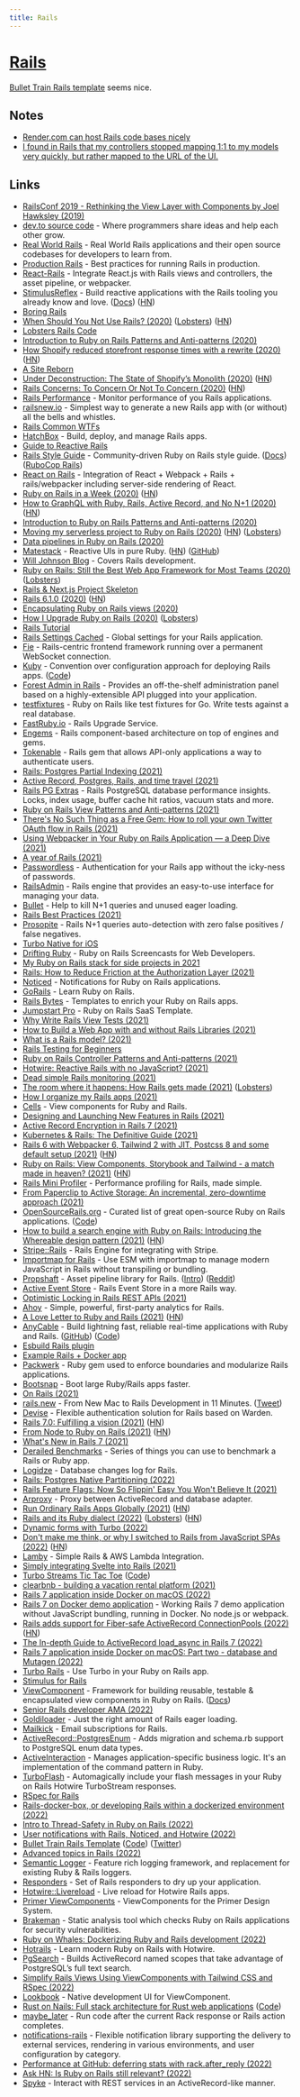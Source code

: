 ```yaml
---
title: Rails
---
```


# [Rails](https://github.com/rails/rails)

[Bullet Train Rails template](https://bullettrain.co/) seems nice.

## Notes

- [Render.com can host Rails code bases nicely](https://twitter.com/signalnerve/status/1462171434147532801)
- [I found in Rails that my controllers stopped mapping 1:1 to my models very quickly, but rather mapped to the URL of the UI.](https://twitter.com/ryanflorence/status/1513210933442596864)

## Links

- [RailsConf 2019 - Rethinking the View Layer with Components by Joel Hawksley (2019)](https://www.youtube.com/watch?v=y5Z5a6QdA-M)
- [dev.to source code](https://github.com/thepracticaldev/dev.to) - Where programmers share ideas and help each other grow.
- [Real World Rails](https://github.com/eliotsykes/real-world-rails) - Real World Rails applications and their open source codebases for developers to learn from.
- [Production Rails](https://github.com/ankane/production_rails) - Best practices for running Rails in production.
- [React-Rails](https://github.com/reactjs/react-rails) - Integrate React.js with Rails views and controllers, the asset pipeline, or webpacker.
- [StimulusReflex](https://github.com/hopsoft/stimulus_reflex) - Build reactive applications with the Rails tooling you already know and love. ([Docs](https://docs.stimulusreflex.com/)) ([HN](https://news.ycombinator.com/item?id=25789703))
- [Boring Rails](https://boringrails.com/)
- [When Should You Not Use Rails? (2020)](http://codefol.io/posts/when-should-you-not-use-rails/) ([Lobsters](https://lobste.rs/s/khbupj/when_should_you_not_use_rails)) ([HN](https://news.ycombinator.com/item?id=24057715))
- [Lobsters Rails Code](https://github.com/lobsters/lobsters)
- [Introduction to Ruby on Rails Patterns and Anti-patterns (2020)](https://blog.appsignal.com/2020/08/05/introduction-to-ruby-on-rails-patterns-and-anti-patterns.html)
- [How Shopify reduced storefront response times with a rewrite (2020)](https://engineering.shopify.com/blogs/engineering/how-shopify-reduced-storefront-response-times-rewrite) ([HN](https://news.ycombinator.com/item?id=24228651))
- [A Site Reborn](https://calebhearth.com/a-site-reborn)
- [Under Deconstruction: The State of Shopify’s Monolith (2020)](https://engineering.shopify.com/blogs/engineering/shopify-monolith) ([HN](https://news.ycombinator.com/item?id=24505467))
- [Rails Concerns: To Concern Or Not To Concern (2020)](https://blog.appsignal.com/2020/09/16/rails-concers-to-concern-or-not-to-concern.html) ([HN](https://news.ycombinator.com/item?id=24503022))
- [Rails Performance](https://github.com/igorkasyanchuk/rails_performance) - Monitor performance of you Rails applications.
- [railsnew.io](https://railsnew.io/) - Simplest way to generate a new Rails app with (or without) all the bells and whistles.
- [Rails Common WTFs](https://discuss.rubyonrails.org/t/frequently-wtfed-wtfs/74706)
- [HatchBox](https://www.hatchbox.io/) - Build, deploy, and manage Rails apps.
- [Guide to Reactive Rails](https://github.com/obie/guide-to-reactive-rails)
- [Rails Style Guide](https://github.com/rubocop-hq/rails-style-guide) - Community-driven Ruby on Rails style guide. ([Docs](https://rails.rubystyle.guide/)) ([RuboCop Rails](https://github.com/rubocop-hq/rubocop-rails))
- [React on Rails](https://github.com/shakacode/react_on_rails) - Integration of React + Webpack + Rails + rails/webpacker including server-side rendering of React.
- [Ruby on Rails in a Week (2020)](https://www.simplethread.com/ruby-on-rails-in-a-week/) ([HN](https://news.ycombinator.com/item?id=24934581))
- [How to GraphQL with Ruby, Rails, Active Record, and No N+1 (2020)](https://evilmartians.com/chronicles/how-to-graphql-with-ruby-rails-active-record-and-no-n-plus-one) ([HN](https://news.ycombinator.com/item?id=25037293))
- [Introduction to Ruby on Rails Patterns and Anti-patterns (2020)](https://pragmaticpineapple.com/introduction-to-ruby-on-rails-patterns-and-anti-patterns/)
- [Moving my serverless project to Ruby on Rails (2020)](https://frantic.im/back-to-rails) ([HN](https://news.ycombinator.com/item?id=25100397)) ([Lobsters](https://lobste.rs/s/apt5if/moving_my_serverless_project_ruby_on))
- [Data pipelines in Ruby on Rails (2020)](https://coreym.info/data-pipelines-in-ruby-on-rails/)
- [Matestack](https://matestack.io/) - Reactive UIs in pure Ruby. ([HN](https://news.ycombinator.com/item?id=25175172)) ([GitHub](https://github.com/matestack))
- [Will Johnson Blog](https://williamjohnson.dev/) - Covers Rails development.
- [Ruby on Rails: Still the Best Web App Framework for Most Teams (2020)](https://naildrivin5.com/blog/2020/11/23/rails-is-the-best-choice-for-most-teams.html) ([Lobsters](https://lobste.rs/s/unafsx/ruby_on_rails_still_best_web_app_framework))
- [Rails & Next.js Project Skeleton](https://github.com/pch/rails-nextjs-docker-skeleton)
- [Rails 6.1.0 (2020)](https://github.com/rails/rails/releases/tag/v6.1.0) ([HN](https://news.ycombinator.com/item?id=25364234))
- [Encapsulating Ruby on Rails views (2020)](https://github.blog/2020-12-15-encapsulating-ruby-on-rails-views/)
- [How I Upgrade Ruby on Rails (2020)](https://t27duck.com/posts/8-how-i-upgrade-ruby-on-rails) ([Lobsters](https://lobste.rs/s/ut2i1t/how_i_upgrade_ruby_on_rails))
- [Rails Tutorial](https://www.railstutorial.org/)
- [Rails Settings Cached](https://github.com/huacnlee/rails-settings-cached) - Global settings for your Rails application.
- [Fie](https://github.com/raen79/fie) - Rails-centric frontend framework running over a permanent WebSocket connection.
- [Kuby](https://getkuby.io/) - Convention over configuration approach for deploying Rails apps. ([Code](https://github.com/getkuby/kuby-core))
- [Forest Admin in Rails](https://www.forestadmin.com/) - Provides an off-the-shelf administration panel based on a highly-extensible API plugged into your application.
- [testfixtures](https://github.com/go-testfixtures/testfixtures) - Ruby on Rails like test fixtures for Go. Write tests against a real database.
- [FastRuby.io](https://www.fastruby.io/) - Rails Upgrade Service.
- [Engems](https://github.com/palkan/engems) - Rails component-based architecture on top of engines and gems.
- [Tokenable](https://github.com/tokenable/tokenable-ruby) - Rails gem that allows API-only applications a way to authenticate users.
- [Rails: Postgres Partial Indexing (2021)](https://www.johnnunemaker.com/rails-postgres-partial-indexing/)
- [Active Record, Postgres, Rails, and time travel (2021)](https://evilmartians.com/chronicles/logidze-1-0-active-record-postgresql-rails-and-time-travel)
- [Rails PG Extras](https://github.com/pawurb/rails-pg-extras) - Rails PostgreSQL database performance insights. Locks, index usage, buffer cache hit ratios, vacuum stats and more.
- [Ruby on Rails View Patterns and Anti-patterns (2021)](https://blog.appsignal.com/2021/02/10/ruby-on-rails-view-patterns-and-anti-patterns.html)
- [There's No Such Thing as a Free Gem: How to roll your own Twitter OAuth flow in Rails (2021)](https://blog.testdouble.com/posts/2021-02-11-theres-no-such-thing-as-a-free-gem/)
- [Using Webpacker in Your Ruby on Rails Application — a Deep Dive (2021)](https://blog.appsignal.com/2021/02/17/using-webpacker-in-your-ruby-on-rails-app-deep-dive.html)
- [A year of Rails (2021)](https://macwright.com/2021/02/18/a-year-of-rails.html)
- [Passwordless](https://github.com/mikker/passwordless) - Authentication for your Rails app without the icky-ness of passwords.
- [RailsAdmin](https://github.com/sferik/rails_admin) - Rails engine that provides an easy-to-use interface for managing your data.
- [Bullet](https://github.com/flyerhzm/bullet) - Help to kill N+1 queries and unused eager loading.
- [Rails Best Practices (2021)](https://www.youtube.com/watch?v=vw7PlBvLq9k)
- [Prosopite](https://github.com/charkost/prosopite) - Rails N+1 queries auto-detection with zero false positives / false negatives.
- [Turbo Native for iOS](https://www.driftingruby.com/episodes/turbo-native-for-ios)
- [Drifting Ruby](https://www.driftingruby.com/) - Ruby on Rails Screencasts for Web Developers.
- [My Ruby on Rails stack for side projects in 2021](https://www.mskog.com/posts/my-recommended-rails-stack-in-2021/)
- [Rails: How to Reduce Friction at the Authorization Layer (2021)](https://www.johnnunemaker.com/rails-authorization/)
- [Noticed](https://github.com/excid3/noticed) - Notifications for Ruby on Rails applications.
- [GoRails](https://gorails.com/) - Learn Ruby on Rails.
- [Rails Bytes](https://railsbytes.com/) - Templates to enrich your Ruby on Rails apps.
- [Jumpstart Pro](https://jumpstartrails.com/) - Ruby on Rails SaaS Template.
- [Why Write Rails View Tests (2021)](https://pragmaticpineapple.com/why-write-rails-view-tests/)
- [How to Build a Web App with and without Rails Libraries (2021)](https://shopify.engineering/building-web-app-ruby-rails)
- [What is a Rails model? (2021)](https://www.codewithjason.com/what-is-a-rails-model/)
- [Rails Testing for Beginners](https://www.codewithjason.com/rails-testing-for-beginners/)
- [Ruby on Rails Controller Patterns and Anti-patterns (2021)](https://blog.appsignal.com/2021/04/14/ruby-on-rails-controller-patterns-and-anti-patterns.html)
- [Hotwire: Reactive Rails with no JavaScript? (2021)](https://evilmartians.com/chronicles/hotwire-reactive-rails-with-no-javascript)
- [Dead simple Rails monitoring (2021)](http://tomrothe.de/posts/dead-simple-rails-monitoring.html)
- [The room where it happens: How Rails gets made (2021)](https://schneems.com/2021/05/12/the-room-where-it-happens-how-rails-gets-made/) ([Lobsters](https://lobste.rs/s/j1gmob/room_where_it_happens_how_rails_gets_made))
- [How I organize my Rails apps (2021)](https://www.codewithjason.com/organize-rails-apps/)
- [Cells](https://github.com/trailblazer/cells) - View components for Ruby and Rails.
- [Designing and Launching New Features in Rails (2021)](https://blog.engineyard.com/ruby-unbundled-design-and-launch-features-in-rails)
- [Active Record Encryption in Rails 7 (2021)](https://hint.io/blog/Active-Record-Encryption)
- [Kubernetes & Rails: The Definitive Guide (2021)](https://kubernetes-rails.com/)
- [Rails 6 with Webpacker 6, Tailwind 2 with JIT, Postcss 8 and some default setup (2021)](https://nauman.medium.com/my-rails-project-default-setup-a577677703d2) ([HN](https://news.ycombinator.com/item?id=28188255))
- [Ruby on Rails: View Components, Storybook and Tailwind - a match made in heaven? (2021)](https://finnian.io/blog/view-components-storybook-tailwind-the-holy-trinity/) ([HN](https://news.ycombinator.com/item?id=28344302))
- [Rails Mini Profiler](https://github.com/hschne/rails-mini-profiler) - Performance profiling for Rails, made simple.
- [From Paperclip to Active Storage: An incremental, zero-downtime approach (2021)](https://www.tokyodev.com/2021/03/23/paperclip-activestorage/)
- [OpenSourceRails.org](https://opensourcerails.org/) - Curated list of great open-source Ruby on Rails applications. ([Code](https://github.com/opensourcerails-org/site))
- [How to build a search engine with Ruby on Rails: Introducing the Whereable design pattern (2021)](https://blog.testdouble.com/posts/2021-09-09-how-to-build-a-search-engine-with-ruby-on-rails/) ([HN](https://news.ycombinator.com/item?id=28558884))
- [Stripe::Rails](https://github.com/tansengming/stripe-rails) - Rails Engine for integrating with Stripe.
- [Importmap for Rails](https://github.com/rails/importmap-rails) - Use ESM with importmap to manage modern JavaScript in Rails without transpiling or bundling.
- [Propshaft](https://github.com/rails/propshaft) - Asset pipeline library for Rails. ([Intro](https://world.hey.com/dhh/introducing-propshaft-ee60f4f6)) ([Reddit](https://www.reddit.com/r/rails/comments/spwbmn/introducing_propshaft/))
- [Active Event Store](https://github.com/palkan/active_event_store) - Rails Event Store in a more Rails way.
- [Optimistic Locking in Rails REST APIs (2021)](https://blog.appsignal.com/2021/10/20/optimistic-locking-in-rails-rest-apis.html)
- [Ahoy](https://github.com/ankane/ahoy) - Simple, powerful, first-party analytics for Rails.
- [A Love Letter to Ruby and Rails (2021)](https://jmarchello.com/a-love-letter-to-ruby-and-rails) ([HN](https://news.ycombinator.com/item?id=28996172))
- [AnyCable](https://anycable.io/) - Build lightning fast, reliable real-time applications with Ruby and Rails. ([GitHub](https://github.com/anycable)) ([Code](https://github.com/anycable/anycable))
- [Esbuild Rails plugin](https://github.com/excid3/esbuild-rails)
- [Example Rails + Docker app](https://github.com/nickjj/docker-rails-example)
- [Packwerk](https://github.com/Shopify/packwerk) - Ruby gem used to enforce boundaries and modularize Rails applications.
- [Bootsnap](https://github.com/Shopify/bootsnap) - Boot large Ruby/Rails apps faster.
- [On Rails (2021)](https://marbiano.dev/into-remix/on-rails)
- [rails.new](https://rails.new/) - From New Mac to Rails Development in 11 Minutes. ([Tweet](https://twitter.com/andrewculver/status/1470139230449913859))
- [Devise](https://github.com/heartcombo/devise) - Flexible authentication solution for Rails based on Warden.
- [Rails 7.0: Fulfilling a vision (2021)](https://rubyonrails.org/2021/12/15/Rails-7-fulfilling-a-vision) ([HN](https://news.ycombinator.com/item?id=29573607))
- [From Node to Ruby on Rails (2021)](https://nikodunk.com/a-node-js-developer-discovers-rails/) ([HN](https://news.ycombinator.com/item?id=29577897))
- [What's New in Rails 7 (2021)](https://blog.appsignal.com/2021/12/15/whats-new-in-rails7.html)
- [Derailed Benchmarks](https://github.com/zombocom/derailed_benchmarks) - Series of things you can use to benchmark a Rails or Ruby app.
- [Logidze](https://github.com/palkan/logidze) - Database changes log for Rails.
- [Rails: Postgres Native Partitioning (2022)](https://www.johnnunemaker.com/rails-postgres-native-partitioning/)
- [Rails Feature Flags: Now So Flippin' Easy You Won't Believe It (2021)](https://www.johnnunemaker.com/rails-feature-flags/)
- [Arproxy](https://github.com/cookpad/arproxy) - Proxy between ActiveRecord and database adapter.
- [Run Ordinary Rails Apps Globally (2021)](https://fly.io/blog/run-ordinary-rails-apps-globally/) ([HN](https://news.ycombinator.com/item?id=30083764))
- [Rails and its Ruby dialect (2022)](https://solnic.codes/2022/02/02/rails-and-its-ruby-dialect/) ([Lobsters](https://lobste.rs/s/gjizyj/rails_is_not_written_ruby)) ([HN](https://news.ycombinator.com/item?id=30213778))
- [Dynamic forms with Turbo (2022)](https://thoughtbot.com/blog/dynamic-forms-with-turbo)
- [Don't make me think, or why I switched to Rails from JavaScript SPAs (2022)](https://reviewbunny.app/blog/dont-make-me-think-or-why-i-switched-to-rails-from-javascript-spas) ([HN](https://news.ycombinator.com/item?id=30206989))
- [Lamby](https://github.com/customink/lamby) - Simple Rails & AWS Lambda Integration.
- [Simply integrating Svelte into Rails (2021)](https://retro.cloud/simply-integrating-svelte-in-rails/)
- [Turbo Streams Tic Tac Toe](https://www.youtube.com/watch?v=Zxs8tKIOKU4) ([Code](https://github.com/cjavdev/turbo-streams-tic-tac-toe))
- [clearbnb - building a vacation rental platform (2021)](https://www.youtube.com/playlist?list=PLS6F722u-R6LoD3UN0EE_cKtHVG2EWn0t)
- [Rails 7 application inside Docker on macOS (2022)](https://bpohoriletz.github.io/2022/01/19/rails-7-app-inside-docker-on-osx.html)
- [Rails 7 on Docker demo application](https://github.com/ryanwi/rails7-on-docker) - Working Rails 7 demo application without JavaScript bundling, running in Docker. No node.js or webpack.
- [Rails adds support for Fiber-safe ActiveRecord ConnectionPools (2022)](https://blog.saeloun.com/2022/02/23/rails-fiber-safe-connection-pools.html) ([HN](https://news.ycombinator.com/item?id=30454043))
- [The In-depth Guide to ActiveRecord load_async in Rails 7 (2022)](https://pawelurbanek.com/rails-load-async)
- [Rails 7 application inside Docker on macOS: Part two - database and Mutagen (2022)](https://bpohoriletz.github.io/2022/03/01/rails-7-app-inside-docker-on-osx-2.html)
- [Turbo Rails](https://github.com/hotwired/turbo-rails) - Use Turbo in your Ruby on Rails app.
- [Stimulus for Rails](https://github.com/hotwired/stimulus-rails)
- [ViewComponent](https://github.com/github/view_component) - Framework for building reusable, testable & encapsulated view components in Ruby on Rails. ([Docs](https://viewcomponent.org/))
- [Senior Rails developer AMA (2022)](https://www.reddit.com/r/rails/comments/tfm71l/i_am_a_senior_rails_engineer_ama_ask_me_anything/)
- [Goldiloader](https://github.com/salsify/goldiloader) - Just the right amount of Rails eager loading.
- [Mailkick](https://github.com/ankane/mailkick) - Email subscriptions for Rails.
- [ActiveRecord::PostgresEnum](https://github.com/bibendi/activerecord-postgres_enum) - Adds migration and schema.rb support to PostgreSQL enum data types.
- [ActiveInteraction](https://github.com/AaronLasseigne/active_interaction) - Manages application-specific business logic. It's an implementation of the command pattern in Ruby.
- [TurboFlash](https://github.com/joshmn/turbo_flash) - Automagically include your flash messages in your Ruby on Rails Hotwire TurboStream responses.
- [RSpec for Rails](https://github.com/rspec/rspec-rails)
- [Rails-docker-box, or developing Rails within a dockerized environment (2022)](https://dev.to/palkan_tula/rails-docker-box-or-developing-rails-within-a-dockerized-environment-4min)
- [Intro to Thread-Safety in Ruby on Rails (2022)](https://pawelurbanek.com/rails-thread-safety)
- [User notifications with Rails, Noticed, and Hotwire (2022)](https://www.colby.so/posts/user-notifications-with-rails-noticed-and-hotwire)
- [Bullet Train Rails Template](https://bullettrain.co/) ([Code](https://github.com/bullet-train-co/bullet_train)) ([Twitter](https://twitter.com/bullettrainco))
- [Advanced topics in Rails (2022)](https://www.reddit.com/r/rails/comments/tok7of/what_would_you_consider_advanced_topics_in_rails/)
- [Semantic Logger](https://github.com/reidmorrison/semantic_logger) - Feature rich logging framework, and replacement for existing Ruby & Rails loggers.
- [Responders](https://github.com/heartcombo/responders) - Set of Rails responders to dry up your application.
- [Hotwire::Livereload](https://github.com/kirillplatonov/hotwire-livereload) - Live reload for Hotwire Rails apps.
- [Primer ViewComponents](https://github.com/primer/view_components) - ViewComponents for the Primer Design System.
- [Brakeman](https://github.com/presidentbeef/brakeman) - Static analysis tool which checks Ruby on Rails applications for security vulnerabilities.
- [Ruby on Whales: Dockerizing Ruby and Rails development (2022)](https://evilmartians.com/chronicles/ruby-on-whales-docker-for-ruby-rails-development)
- [Hotrails](https://www.hotrails.dev/) - Learn modern Ruby on Rails with Hotwire.
- [PgSearch](https://github.com/Casecommons/pg_search) - Builds ActiveRecord named scopes that take advantage of PostgreSQL’s full text search.
- [Simplify Rails Views Using ViewComponents with Tailwind CSS and RSpec (2022)](https://stefcoetzee.com/rails-viewcomponent-rspec-tailwind)
- [Lookbook](https://github.com/allmarkedup/lookbook) - Native development UI for ViewComponent.
- [Rust on Nails: Full stack architecture for Rust web applications](https://cloak.software/blog/rust-on-nails/) ([Code](https://github.com/purton-tech/cloak))
- [maybe_later](https://github.com/testdouble/maybe_later) - Run code after the current Rack response or Rails action completes.
- [notifications-rails](https://github.com/jonhue/notifications-rails) - Flexible notification library supporting the delivery to external services, rendering in various environments, and user configuration by category.
- [Performance at GitHub: deferring stats with rack.after_reply (2022)](https://github.blog/2022-04-11-performance-at-github-deferring-stats-with-rack-after_reply/)
- [Ask HN: Is Ruby on Rails still relevant? (2022)](https://news.ycombinator.com/item?id=31170481)
- [Spyke](https://github.com/balvig/spyke) - Interact with REST services in an ActiveRecord-like manner.